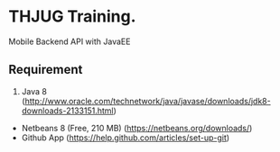 THJUG Training.
===================
Mobile Backend API with JavaEE

Requirement
-----
 1. Java 8 (http://www.oracle.com/technetwork/java/javase/downloads/jdk8-downloads-2133151.html)
 -  Netbeans 8 (Free, 210 MB) (https://netbeans.org/downloads/)
 -  Github App (https://help.github.com/articles/set-up-git)
